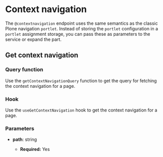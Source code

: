 # Context navigation

The `@contextnavigation` endpoint uses the same semantics as the classic Plone navigation `portlet`. Instead of storing the `portlet` configuration in a `portlet` assignment storage, you can pass these as parameters to the service or expand the part.

## Get context navigation

### Query function

Use the `getContextNavigationQuery` function to get the query for fetching the context navigation for a page.

### Hook

Use the `useGetContextNavigation` hook to get the context navigation for a page.

### Parameters

- **path**: string

  - **Required:** Yes
